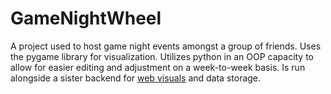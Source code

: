 # GameNightWheel

A project used to host game night events amongst a group of friends. Uses the pygame library for visualization.
Utilizes python in an OOP capacity to allow for easier editing and adjustment on a week-to-week basis.
Is run alongside a sister backend for [web visuals](https://hack-box.vercel.app/wheel/) and data storage.
